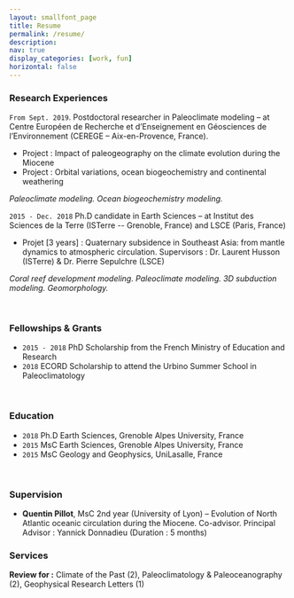 ```yaml
---
layout: smallfont_page
title: Resume
permalink: /resume/
description: 
nav: true
display_categories: [work, fun]
horizontal: false
---
```



### Research Experiences

`From Sept. 2019`. Postdoctoral researcher in Paleoclimate modeling – at Centre Européen de Recherche et d’Enseignement en Géosciences de l’Environnement (CEREGE – Aix-en-Provence, France).

- Project :  Impact of paleogeography on the climate evolution during the Miocene
- Project :  Orbital variations, ocean biogeochemistry and continental weathering

_Paleoclimate modeling. Ocean biogeochemistry modeling._

`2015 - Dec. 2018`  Ph.D candidate in Earth Sciences – at Institut des Sciences de la Terre (ISTerre -- Grenoble, France) and LSCE (Paris, France)

- Projet [3 years] : Quaternary subsidence in Southeast Asia: from mantle dynamics to atmospheric circulation. Supervisors : Dr. Laurent Husson (ISTerre) & Dr. Pierre Sepulchre (LSCE)

_Coral reef development modeling. Paleoclimate modeling. 3D subduction modeling. Geomorphology._

<p>&nbsp;</p>

### Fellowships & Grants

- `2015 - 2018` PhD Scholarship from the French Ministry of Education and Research
- `2018` ECORD Scholarship to attend the Urbino Summer School in Paleoclimatology

<p>&nbsp;</p>

### Education

- `2018` Ph.D Earth Sciences, Grenoble Alpes University, France
- `2015` MsC Earth Sciences, Grenoble Alpes University, France
- `2015` MsC Geology and Geophysics, UniLasalle, France

<p>&nbsp;</p>

### Supervision

- __Quentin Pillot__, MsC 2nd year (University of Lyon) – Evolution of North Atlantic oceanic circulation during the Miocene. Co-advisor. Principal Advisor : Yannick Donnadieu (Duration : 5 months) 

### Services
__Review for :__  Climate of the Past (2), Paleoclimatology & Paleoceanography (2), Geophysical Research Letters (1)
